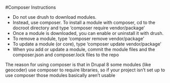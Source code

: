 #Composer Instructions

- Do not use drush to download modules.
- Instead, use composer. To install a module with composer, cd to the docroot directory and type ‘composer require vendor/package’
- Once a module is downloaded, you can enable or uninstall it with drush.
- To remove a module, type ‘composer remove vendor/package’
- To update a module (or core), type ‘composer update vendor/package’
- When you add or update a module, commit the module files and the composer.json and composer.lock files to the repo


The reason for using composer is that in Drupal 8 some modules (like geocoder) use composer to require libraries, so if your project isn’t set up to use composer those modules basically aren’t usable